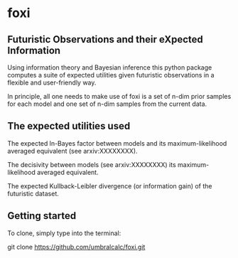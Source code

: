 # foxi

## Futuristic Observations and their eXpected Information

Using information theory and Bayesian inference this python package computes a suite of expected utilities given futuristic observations in a flexible and user-friendly way.

In principle, all one needs to make use of foxi is a set of n-dim prior samples for each model and one set of n-dim samples from the current data.   

## The expected utilities used

The expected ln-Bayes factor between models and its maximum-likelihood averaged equivalent (see arxiv:XXXXXXXX).

The decisivity between models (see arxiv:XXXXXXXX) its maximum-likelihood averaged equivalent.

The expected Kullback-Leibler divergence (or information gain) of the futuristic dataset.

## Getting started

To clone, simply type into the terminal:

git clone https://github.com/umbralcalc/foxi.git 
